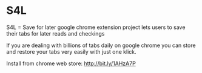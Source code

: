 # S4L
S4L = Save for later google chrome extension project lets users to save their tabs for later reads and checkings

If you are dealing with billions of tabs daily on google chrome you can store and restore your tabs very easily with just one klick.

Install from chrome web store: http://bit.ly/1AHzA7P
